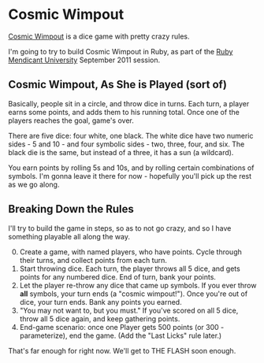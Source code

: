 # Cosmic Wimpout

[Cosmic Wimpout](http://en.wikipedia.org/wiki/Cosmic_Wimpout) is a
dice game with pretty crazy rules.

I'm going to try to build Cosmic Wimpout in Ruby, as part of the [Ruby
Mendicant University](http://university.rubymendicant.com) September
2011 session.

## Cosmic Wimpout, As She is Played (sort of)

Basically, people sit in a circle, and throw dice in turns. Each turn,
a player earns some points, and adds them to his running total. Once
one of the players reaches the goal, game's over.

There are five dice: four white, one black. The white dice have two
numeric sides - 5 and 10 - and four symbolic sides - two, three, four,
and six. The black die is the same, but instead of a three, it has a
sun (a wildcard).

You earn points by rolling 5s and 10s, and by rolling certain
combinations of symbols. I'm gonna leave it there for now - hopefully
you'll pick up the rest as we go along.

## Breaking Down the Rules

I'll try to build the game in steps, so as to not go crazy, and so
I have something playable all along the way.

0. Create a game, with named players, who have points. Cycle through
   their turns, and collect points from each turn.
1. Start throwing dice. Each turn, the player throws all 5 dice, and
   gets points for any numbered dice. End of turn, bank your points.
2. Let the player re-throw any dice that came up symbols. If you ever
   throw __all__ symbols, your turn ends (a "cosmic wimpout!"). Once
   you're out of dice, your turn ends. Bank any points you earned.
3. "You may not want to, but you must." If you've scored on all 5
   dice, throw all 5 dice again, and keep gathering points.
4. End-game scenario: once one Player gets 500 points (or 300 -
   parameterize), end the game. (Add the "Last Licks" rule later.)

That's far enough for right now. We'll get to THE FLASH soon enough.


